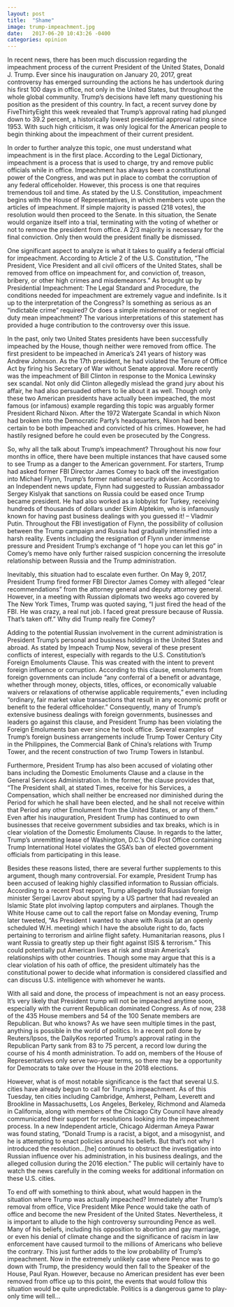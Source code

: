 ```yaml
---
layout: post
title:  "Shame"
image: trump-impeachment.jpg
date:   2017-06-20 10:43:26 -0400
categories: opinion
---
```

In recent news, there has been much discussion regarding the impeachment process of the current President of the United States, Donald J. Trump. Ever since his inauguration on January 20, 2017, great controversy has emerged surrounding the actions he has undertook during his first 100 days in office, not only in the United States, but throughout the whole global community. Trump’s decisions have left many questioning his position as the president of this country. In fact, a recent survey done by FiveThirtyEight this week revealed that Trump’s approval rating had plunged down to 39.2 percent, a historically lowest presidential approval rating since 1953. With such high criticism, it was only logical for the American people to begin thinking about the impeachment of their current president.

In order to further analyze this topic, one must understand what impeachment is in the first place. According to the Legal Dictionary, impeachment is a process that is used to charge, try and remove public officials while in office. Impeachment has always been a constitutional power of the Congress, and was put in place to combat the corruption of any federal officeholder. However, this process is one that requires tremendous toil and time. As stated by the U.S. Constitution, impeachment begins with the House of Representatives, in which members vote upon the articles of impeachment. If simple majority is passed (218 votes), the resolution would then proceed to the Senate. In this situation, the Senate would organize itself into a trial, terminating with the voting of whether or not to remove the president from office. A 2/3 majority is necessary for the final conviction. Only then would the president finally be dismissed.

One significant aspect to analyze is what it takes to qualify a federal official for impeachment. According to Article 2 of the U.S. Constitution, “The President, Vice President and all civil officers of the United States, shall be removed from office on impeachment for, and conviction of, treason, bribery, or other high crimes and misdemeanors.” As brought up by  Presidential Impeachment: The Legal Standard and Procedure, the conditions needed for impeachment are extremely vague and indefinite. Is it up to the interpretation of the Congress? Is something as serious as an “indictable crime” required? Or does a simple misdemeanor or neglect of duty mean impeachment? The various interpretations of this statement has provided a huge contribution to the controversy over this issue.

In the past, only two United States presidents have been successfully impeached by the House, though neither were removed from office. The first president to be impeached in America’s 241 years of history was Andrew Johnson. As the 17th president, he had violated the Tenure of Office Act by firing his Secretary of War without Senate approval. More recently was the impeachment of Bill Clinton in response to the Monica Lewinsky sex scandal. Not only did Clinton allegedly mislead the grand jury about his affair, he had also persuaded others to lie about it as well. Though only these two American presidents have actually been impeached, the most famous (or infamous) example regarding this topic was arguably former President Richard Nixon. After the 1972 Watergate Scandal in which Nixon had broken into the Democratic Party’s headquarters, Nixon had been certain to be both impeached and convicted of his crimes. However, he had hastily resigned before he could even be prosecuted by the Congress.

So, why all the talk about Trump’s impeachment? Throughout his now four months in office, there have been multiple instances that have caused some to see Trump as a danger to the American government. For starters, Trump had asked former FBI Director James Comey to back off the investigation into Michael Flynn, Trump’s former national security adviser. According to an Independent news update, Flynn had suggested to Russian ambassador Sergey Kislyak that sanctions on Russia could be eased once Trump became president. He had also worked as a lobbyist for Turkey, receiving hundreds of thousands of dollars under Ekim Alptekim, who is infamously known for having past business dealings with you guessed it! – Vladmir Putin. Throughout the FBI investigation of Flynn, the possibility of collusion between the Trump campaign and Russia had gradually intensified into a harsh reality. Events including the resignation of Flynn under immense pressure and President Trump’s exchange of “I hope you can let this go” in Comey’s memo have only further raised suspicion concerning the irresolute relationship between Russia and the Trump administration.

Inevitably, this situation had to escalate even further. On May 9, 2017, President Trump fired former FBI Director James Comey with alleged “clear recommendations” from the attorney general and deputy attorney general. However, in a meeting with Russian diplomats two weeks ago covered by The New York Times, Trump was quoted saying, “I just fired the head of the FBI. He was crazy, a real nut job. I faced great pressure because of Russia. That’s taken off.” Why did Trump really fire Comey?

Adding to the potential Russian involvement in the current administration is President Trump’s personal and business holdings in the United States and abroad. As stated by Impeach Trump Now, several of these present conflicts of interest, especially with regards to the U.S. Constitution’s Foreign Emoluments Clause. This was created with the intent to prevent foreign influence or corruption. According to this clause, emoluments from foreign governments can include “any conferral of a benefit or advantage, whether through money, objects, titles, offices, or economically valuable waivers or relaxations of otherwise applicable requirements,” even including “ordinary, fair market value transactions that result in any economic profit or benefit to the federal officeholder.” Consequently, many of Trump’s extensive business dealings with foreign governments, businesses and leaders go against this clause, and President Trump has been violating the Foreign Emoluments ban ever since he took office. Several examples of Trump’s foreign business arrangements include Trump Tower Century City in the Philippines, the Commercial Bank of China’s relations with Trump Tower, and the recent construction of two Trump Towers in Istanbul.

Furthermore, President Trump has also been accused of violating other bans including the Domestic Emoluments Clause and a clause in the General Services Administration. In the former, the clause provides that, “The President shall, at stated Times, receive for his Services, a Compensation, which shall neither be encreased nor diminished during the Period for which he shall have been elected, and he shall not receive within that Period any other Emolument from the United States, or any of them.” Even after his inauguration, President Trump has continued to own businesses that receive government subsidies and tax breaks, which is in clear violation of the Domestic Emoluments Clause. In regards to the latter, Trump’s unremitting lease of Washington, D.C.’s Old Post Office containing Trump International Hotel violates the GSA’s ban of elected government officials from participating in this lease.

Besides these reasons listed, there are several further supplements to this argument, though many controversial. For example, President Trump has been accused of leaking highly classified information to Russian officials. According to a recent Post report, Trump allegedly told Russian foreign minister Sergei Lavrov about spying by a US partner that had revealed an Islamic State plot involving laptop computers and airplanes. Though the White House came out to call the report false on Monday evening, Trump later tweeted, “As President I wanted to share with Russia (at an openly scheduled W.H. meeting) which I have the absolute right to do, facts pertaining to terrorism and airline flight safety. Humanitarian reasons, plus I want Russia to greatly step up their fight against ISIS & terrorism.” This could potentially put American lives at risk and strain America’s relationships with other countries. Though some may argue that this is a clear violation of his oath of office, the president ultimately has the constitutional power to decide what information is considered classified and can discuss U.S. intelligence with whomever he wants.

With all said and done, the process of impeachment is not an easy process. It’s very likely that President trump will not be impeached anytime soon, especially with the current Republican dominated Congress. As of now, 238 of the 435 House members and 54 of the 100 Senate members are Republican. But who knows? As we have seen multiple times in the past, anything is possible in the world of politics. In a recent poll done by Reuters/Ipsos, the DailyKos reported Trump’s approval rating in the Republican Party sank from 83 to 75 percent, a record low during the course of his 4 month administration. To add on, members of the House of Representatives only serve two-year terms, so there may be a opportunity for Democrats to take over the House in the 2018 elections.

However, what is of most notable significance is the fact that several U.S. cities have already begun to call for Trump’s impeachment. As of this Tuesday, ten cities including Cambridge, Amherst, Pelham,  Leverett and Brookline in Massachusetts, Los Angeles, Berkeley, Richmond and Alameda in California, along with members of the Chicago City Council have already communicated their support for resolutions looking into the impeachment process. In a new Independent article, Chicago Alderman Ameya Pawar was found stating, “Donald Trump is a racist, a bigot, and a misogynist, and he is attempting to enact policies around his beliefs. But that’s not why I introduced the resolution…[he] continues to obstruct the investigation into Russian influence over his administration, in his business dealings, and the alleged collusion during the 2016 election.” The public will certainly have to watch the news carefully in the coming weeks for additional information on these U.S. cities.

To end off with something to think about, what would happen in the situation where Trump was actually impeached? Immediately after Trump’s removal from office, Vice President Mike Pence would take the oath of office and become the new President of the United States. Nevertheless, it is important to allude to the high controversy surrounding Pence as well. Many of his beliefs, including his opposition to abortion and gay marriage, or even his denial of climate change and the significance of racism in law enforcement have caused turmoil to the millions of Americans who believe the contrary. This just further adds to the low probability of Trump’s impeachment. Now in the extremely unlikely case where Pence was to go down with Trump, the presidency would then fall to the Speaker of the House, Paul Ryan. However, because no American president has ever been removed from office up to this point, the events that would follow this situation would be quite unpredictable. Politics is a dangerous game to play- only time will tell…
